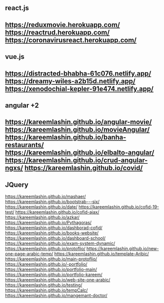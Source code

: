 react.js
-----
https://reduxmovie.herokuapp.com/
https://reactrud.herokuapp.com/
https://coronavirusreact.herokuapp.com/
----------------------------------------------------------
vue.js
---
https://distracted-bhabha-61c076.netlify.app/
https://dreamy-wiles-a2b15d.netlify.app/
https://xenodochial-kepler-91e474.netlify.app/
----------------------------------------------------------
angular +2
-------
https://kareemlashin.github.io/angular-movie/
https://kareemlashin.github.io/movieAngular/
https://kareemlashin.github.io/banha-restaurants/
https://kareemlashin.github.io/elbalto-angular/
https://kareemlashin.github.io/crud-angular-ngxs/
https://kareemlashin.github.io/covid/
----------------------------------------------------------
JQuery
-----
https://kareemlashin.github.io/mashaer/
https://kareemlashin.github.io/bootstrab---six/
https://kareemlashin.github.io/date/
https://kareemlashin.github.io/cofid-19-test/
https://kareemlashin.github.io/cofid-ajax/
https://kareemlashin.github.io/azkar/
https://kareemlashin.github.io/Pythagoras/
https://kareemlashin.github.io/dashborad-cofid/
https://kareemlashin.github.io/books-website/
https://kareemlashin.github.io/dashboard-school/
https://kareemlashin.github.io/exam-system-dynamic/
https://kareemlashin.github.io/protoflio/
https://kareemlashin.github.io/new-one-page-arabic-temp/
https://kareemlashin.github.io/template-Aribic/
https://kareemlashin.github.io/main-protoflio/
https://kareemlashin.github.io/-portfolio/
https://kareemlashin.github.io/portfolio-main/
https://kareemlashin.github.io/portfolio-kareem/
https://kareemlashin.github.io/web-site-one-arabic/
https://kareemlashin.github.io/testing/
https://kareemlashin.github.io/tempCalc/
https://kareemlashin.github.io/mangemant-doctor/
